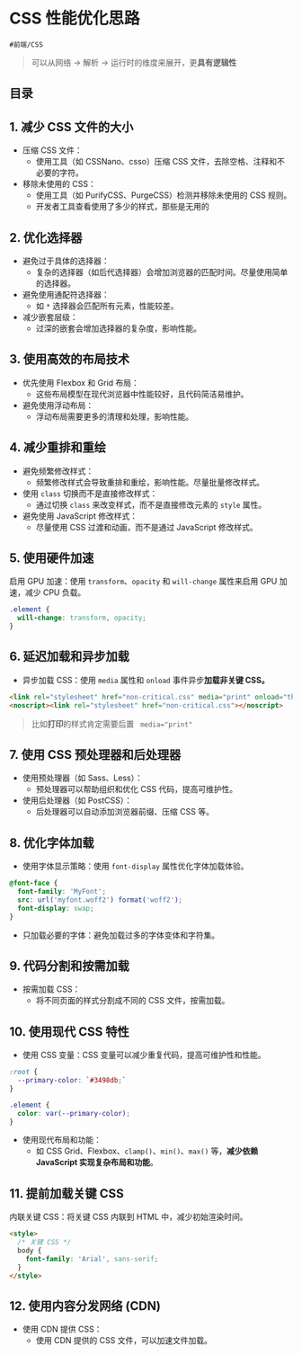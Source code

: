 
# CSS 性能优化思路


`#前端/CSS`

>  可以从网络 → 解析 → 运行时的维度来展开，更**具有逻辑性**


## 目录
<!-- toc -->
 ## 1. 减少 CSS 文件的大小 

- 压缩 CSS 文件：
	- 使用工具（如 CSSNano、csso）压缩 CSS 文件，去除空格、注释和不必要的字符。
- 移除未使用的 CSS：
	- 使用工具（如 PurifyCSS、PurgeCSS）检测并移除未使用的 CSS 规则。
	- 开发者工具查看使用了多少的样式，那些是无用的

## 2. 优化选择器

- 避免过于具体的选择器：
	- 复杂的选择器（如后代选择器）会增加浏览器的匹配时间。尽量使用简单的选择器。
- 避免使用通配符选择器：
	- 如 `*` 选择器会匹配所有元素，性能较差。
- 减少嵌套层级：
	- 过深的嵌套会增加选择器的复杂度，影响性能。

## 3. 使用高效的布局技术

- 优先使用 Flexbox 和 Grid 布局：
	- 这些布局模型在现代浏览器中性能较好，且代码简洁易维护。
- 避免使用浮动布局：
	- 浮动布局需要更多的清理和处理，影响性能。

## 4. 减少重排和重绘

- 避免频繁修改样式：
	- 频繁修改样式会导致重排和重绘，影响性能。尽量批量修改样式。
- 使用 `class` 切换而不是直接修改样式：
	- 通过切换 `class` 来改变样式，而不是直接修改元素的 `style` 属性。
- 避免使用 JavaScript 修改样式：
	- 尽量使用 CSS 过渡和动画，而不是通过 JavaScript 修改样式。

## 5. 使用硬件加速

启用 GPU 加速：使用 `transform`、`opacity` 和 `will-change` 属性来启用 GPU 加速，减少 CPU 负载。

```css
.element {
  will-change: transform, opacity;
}
```

## 6. 延迟加载和异步加载

- 异步加载 CSS：使用 `media` 属性和 `onload` 事件异步**加载非关键 CSS。**

```html
<link rel="stylesheet" href="non-critical.css" media="print" onload="this.media='all'">
<noscript><link rel="stylesheet" href="non-critical.css"></noscript>

```

> 比如**打印**的样式肯定需要后置 ` media="print"`

## 7. 使用 CSS 预处理器和后处理器

- 使用预处理器（如 Sass、Less）：
	- 预处理器可以帮助组织和优化 CSS 代码，提高可维护性。
- 使用后处理器（如 PostCSS）：
	- 后处理器可以自动添加浏览器前缀、压缩 CSS 等。

## 8. 优化字体加载

- 使用字体显示策略：使用 `font-display` 属性优化字体加载体验。
```css
@font-face {
  font-family: 'MyFont';
  src: url('myfont.woff2') format('woff2');
  font-display: swap;
}
```

- 只加载必要的字体：避免加载过多的字体变体和字符集。

## 9. 代码分割和按需加载

- 按需加载 CSS：
	- 将不同页面的样式分割成不同的 CSS 文件，按需加载。

## 10. 使用现代 CSS 特性

- 使用 CSS 变量：CSS 变量可以减少重复代码，提高可维护性和性能。
```css
:root {
  --primary-color: `#3498db;`
}

.element {
  color: var(--primary-color);
}
```

- 使用现代布局和功能：
	- 如 CSS Grid、Flexbox、`clamp()`、`min()`、`max()` 等，**减少依赖 JavaScript 实现复杂布局和功能**。

## 11. 提前加载关键 CSS

内联关键 CSS：将关键 CSS 内联到 HTML 中，减少初始渲染时间。

```html
<style>
  /* 关键 CSS */
  body {
    font-family: 'Arial', sans-serif;
  }
</style>

```

## 12. 使用内容分发网络 (CDN)

- 使用 CDN 提供 CSS：
	- 使用 CDN 提供的 CSS 文件，可以加速文件加载。
